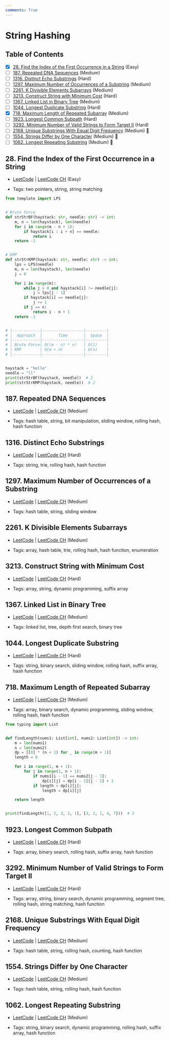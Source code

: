 ```yaml
---
comments: True
---
```


# String Hashing

## Table of Contents

- [x] [28. Find the Index of the First Occurrence in a String](https://leetcode.cn/problems/find-the-index-of-the-first-occurrence-in-a-string/) (Easy)
- [ ] [187. Repeated DNA Sequences](https://leetcode.cn/problems/repeated-dna-sequences/) (Medium)
- [ ] [1316. Distinct Echo Substrings](https://leetcode.cn/problems/distinct-echo-substrings/) (Hard)
- [ ] [1297. Maximum Number of Occurrences of a Substring](https://leetcode.cn/problems/maximum-number-of-occurrences-of-a-substring/) (Medium)
- [ ] [2261. K Divisible Elements Subarrays](https://leetcode.cn/problems/k-divisible-elements-subarrays/) (Medium)
- [ ] [3213. Construct String with Minimum Cost](https://leetcode.cn/problems/construct-string-with-minimum-cost/) (Hard)
- [ ] [1367. Linked List in Binary Tree](https://leetcode.cn/problems/linked-list-in-binary-tree/) (Medium)
- [ ] [1044. Longest Duplicate Substring](https://leetcode.cn/problems/longest-duplicate-substring/) (Hard)
- [x] [718. Maximum Length of Repeated Subarray](https://leetcode.cn/problems/maximum-length-of-repeated-subarray/) (Medium)
- [ ] [1923. Longest Common Subpath](https://leetcode.cn/problems/longest-common-subpath/) (Hard)
- [ ] [3292. Minimum Number of Valid Strings to Form Target II](https://leetcode.cn/problems/minimum-number-of-valid-strings-to-form-target-ii/) (Hard)
- [ ] [2168. Unique Substrings With Equal Digit Frequency](https://leetcode.cn/problems/unique-substrings-with-equal-digit-frequency/) (Medium) 👑
- [ ] [1554. Strings Differ by One Character](https://leetcode.cn/problems/strings-differ-by-one-character/) (Medium) 👑
- [ ] [1062. Longest Repeating Substring](https://leetcode.cn/problems/longest-repeating-substring/) (Medium) 👑

## 28. Find the Index of the First Occurrence in a String

-   [LeetCode](https://leetcode.com/problems/find-the-index-of-the-first-occurrence-in-a-string/) | [LeetCode CH](https://leetcode.cn/problems/find-the-index-of-the-first-occurrence-in-a-string/) (Easy)

-   Tags: two pointers, string, string matching
```python title="28. Find the Index of the First Occurrence in a String - Python Solution"
from template import LPS


# Brute Force
def strStrBF(haystack: str, needle: str) -> int:
    m, n = len(haystack), len(needle)
    for i in range(m - n + 1):
        if haystack[i : i + n] == needle:
            return i
    return -1


# KMP
def strStrKMP(haystack: str, needle: str) -> int:
    lps = LPS(needle)
    m, n = len(haystack), len(needle)
    j = 0

    for i in range(m):
        while j > 0 and haystack[i] != needle[j]:
            j = lps[j - 1]
        if haystack[i] == needle[j]:
            j += 1
        if j == n:
            return i - n + 1
    return -1


# |------------|------------------|---------|
# |  Approach  |       Time       |  Space  |
# |------------|------------------|---------|
# | Brute Force| O((m - n) * n)   | O(1)    |
# | KMP        | O(m + n)         | O(n)    |
# |------------|------------------|---------|


haystack = "hello"
needle = "ll"
print(strStrBF(haystack, needle))  # 2
print(strStrKMP(haystack, needle))  # 2

```

## 187. Repeated DNA Sequences

-   [LeetCode](https://leetcode.com/problems/repeated-dna-sequences/) | [LeetCode CH](https://leetcode.cn/problems/repeated-dna-sequences/) (Medium)

-   Tags: hash table, string, bit manipulation, sliding window, rolling hash, hash function
## 1316. Distinct Echo Substrings

-   [LeetCode](https://leetcode.com/problems/distinct-echo-substrings/) | [LeetCode CH](https://leetcode.cn/problems/distinct-echo-substrings/) (Hard)

-   Tags: string, trie, rolling hash, hash function
## 1297. Maximum Number of Occurrences of a Substring

-   [LeetCode](https://leetcode.com/problems/maximum-number-of-occurrences-of-a-substring/) | [LeetCode CH](https://leetcode.cn/problems/maximum-number-of-occurrences-of-a-substring/) (Medium)

-   Tags: hash table, string, sliding window
## 2261. K Divisible Elements Subarrays

-   [LeetCode](https://leetcode.com/problems/k-divisible-elements-subarrays/) | [LeetCode CH](https://leetcode.cn/problems/k-divisible-elements-subarrays/) (Medium)

-   Tags: array, hash table, trie, rolling hash, hash function, enumeration
## 3213. Construct String with Minimum Cost

-   [LeetCode](https://leetcode.com/problems/construct-string-with-minimum-cost/) | [LeetCode CH](https://leetcode.cn/problems/construct-string-with-minimum-cost/) (Hard)

-   Tags: array, string, dynamic programming, suffix array
## 1367. Linked List in Binary Tree

-   [LeetCode](https://leetcode.com/problems/linked-list-in-binary-tree/) | [LeetCode CH](https://leetcode.cn/problems/linked-list-in-binary-tree/) (Medium)

-   Tags: linked list, tree, depth first search, binary tree
## 1044. Longest Duplicate Substring

-   [LeetCode](https://leetcode.com/problems/longest-duplicate-substring/) | [LeetCode CH](https://leetcode.cn/problems/longest-duplicate-substring/) (Hard)

-   Tags: string, binary search, sliding window, rolling hash, suffix array, hash function
## 718. Maximum Length of Repeated Subarray

-   [LeetCode](https://leetcode.com/problems/maximum-length-of-repeated-subarray/) | [LeetCode CH](https://leetcode.cn/problems/maximum-length-of-repeated-subarray/) (Medium)

-   Tags: array, binary search, dynamic programming, sliding window, rolling hash, hash function
```python title="718. Maximum Length of Repeated Subarray - Python Solution"
from typing import List


def findLength(nums1: List[int], nums2: List[int]) -> int:
    m = len(nums1)
    n = len(nums2)
    dp = [[0] * (n + 1) for _ in range(m + 1)]
    length = 0

    for i in range(1, m + 1):
        for j in range(1, n + 1):
            if nums1[i - 1] == nums2[j - 1]:
                dp[i][j] = dp[i - 1][j - 1] + 1
            if length < dp[i][j]:
                length = dp[i][j]

    return length


print(findLength([1, 2, 3, 2, 1], [3, 2, 1, 4, 7]))  # 3

```

## 1923. Longest Common Subpath

-   [LeetCode](https://leetcode.com/problems/longest-common-subpath/) | [LeetCode CH](https://leetcode.cn/problems/longest-common-subpath/) (Hard)

-   Tags: array, binary search, rolling hash, suffix array, hash function
## 3292. Minimum Number of Valid Strings to Form Target II

-   [LeetCode](https://leetcode.com/problems/minimum-number-of-valid-strings-to-form-target-ii/) | [LeetCode CH](https://leetcode.cn/problems/minimum-number-of-valid-strings-to-form-target-ii/) (Hard)

-   Tags: array, string, binary search, dynamic programming, segment tree, rolling hash, string matching, hash function
## 2168. Unique Substrings With Equal Digit Frequency

-   [LeetCode](https://leetcode.com/problems/unique-substrings-with-equal-digit-frequency/) | [LeetCode CH](https://leetcode.cn/problems/unique-substrings-with-equal-digit-frequency/) (Medium)

-   Tags: hash table, string, rolling hash, counting, hash function
## 1554. Strings Differ by One Character

-   [LeetCode](https://leetcode.com/problems/strings-differ-by-one-character/) | [LeetCode CH](https://leetcode.cn/problems/strings-differ-by-one-character/) (Medium)

-   Tags: hash table, string, rolling hash, hash function
## 1062. Longest Repeating Substring

-   [LeetCode](https://leetcode.com/problems/longest-repeating-substring/) | [LeetCode CH](https://leetcode.cn/problems/longest-repeating-substring/) (Medium)

-   Tags: string, binary search, dynamic programming, rolling hash, suffix array, hash function
